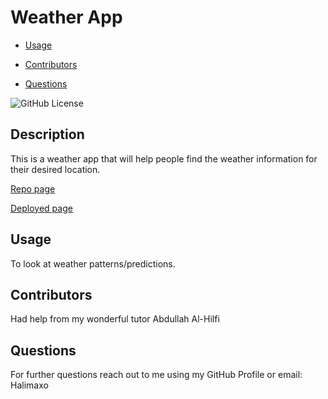# Weather App

- [Usage](#usage)

- [Contributors](#contributors)

- [Questions](#questions)

![GitHub License](https://img.shields.io/badge/license-None-pink.svg)

## Description

This is a weather app that will help people find the weather information for their desired location.

[Repo page](https://github.com/Halimaxo/weather-app)

[Deployed page](https://halimaxo.github.io/weather-app/)

## Usage

To look at weather patterns/predictions.

## Contributors

Had help from my wonderful tutor Abdullah Al-Hilfi

## Questions

For further questions reach out to me using my GitHub Profile or email:
Halimaxo
